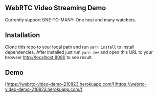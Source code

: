 ## WebRTC Video Streaming Demo

Currently support ONE-TO-MANY: One host and many watchers.

## Installation

Clone this repo to your local path and run `yarn install` to install dependencies. After installed just run `yarn dev` and open this URL to your
browser [http://localhost:8080](http://localhost:8080) to see result.

## Demo
[https://webrtc-video-demo-210823.herokuapp.com/](https://webrtc-video-demo-210823.herokuapp.com/)
